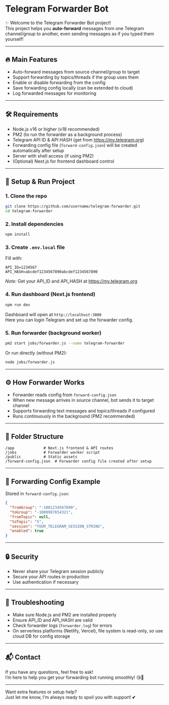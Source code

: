 # Telegram Forwarder Bot

✨ Welcome to the Telegram Forwarder Bot project!  
This project helps you **auto-forward** messages from one Telegram channel/group to another, even sending messages as if you typed them yourself!  

---

## 🔥 Main Features

- Auto-forward messages from source channel/group to target
- Support forwarding by topics/threads if the group uses them
- Enable or disable forwarding from the config
- Save forwarding config locally (can be extended to cloud)
- Log forwarded messages for monitoring

---

## 🛠️ Requirements

- Node.js v16 or higher (v18 recommended)
- PM2 (to run the forwarder as a background process)
- Telegram API ID & API HASH (get from https://my.telegram.org)
- Forwarding config file (`forward-config.json`) will be created automatically after setup
- Server with shell access (if using PM2)
- (Optional) Next.js for frontend dashboard control

---

## 🚀 Setup & Run Project

### 1. Clone the repo

```bash
git clone https://github.com/username/telegram-forwarder.git
cd telegram-forwarder
```

### 2. Install dependencies

```bash
npm install
```

### 3. Create `.env.local` file

Fill with:

```env
API_ID=1234567
API_HASH=abcdef1234567890abcdef1234567890
```

*Note:* Get your API_ID and API_HASH at https://my.telegram.org

### 4. Run dashboard (Next.js frontend)

```bash
npm run dev
```

Dashboard will open at `http://localhost:3000`  
Here you can login Telegram and set up the forwarder config.

### 5. Run forwarder (background worker)

```bash
pm2 start jobs/forwarder.js --name telegram-forwarder
```

Or run directly (without PM2):

```bash
node jobs/forwarder.js
```

---

## ⚙️ How Forwarder Works

- Forwarder reads config from `forward-config.json`
- When new message arrives in source channel, bot sends it to target channel
- Supports forwarding text messages and topics/threads if configured
- Runs continuously in the background (PM2 recommended)

---

## 📂 Folder Structure

```
/app             # Next.js frontend & API routes
/jobs            # Forwarder worker script
/public          # Static assets
/forward-config.json  # Forwarder config file created after setup
```

---

## 📝 Forwarding Config Example

Stored in `forward-config.json`:

```json
{
  "fromGroup": "-1001234567890",
  "toGroup": "-1000987654321",
  "fromTopic": null,
  "toTopic": "5",
  "session": "YOUR_TELEGRAM_SESSION_STRING",
  "enabled": true
}
```

---

## 🔒 Security

- Never share your Telegram session publicly  
- Secure your API routes in production  
- Use authentication if necessary

---

## 🐞 Troubleshooting

- Make sure Node.js and PM2 are installed properly  
- Ensure API_ID and API_HASH are valid  
- Check forwarder logs (`forwarder.log`) for errors  
- On serverless platforms (Netlify, Vercel), file system is read-only, so use cloud DB for config storage

---

## 📬 Contact

If you have any questions, feel free to ask!  
I’m here to help you get your forwarding bot running smoothly! 😘💖

---

Want extra features or setup help?  
Just let me know, I’m always ready to spoil you with support! 💕
